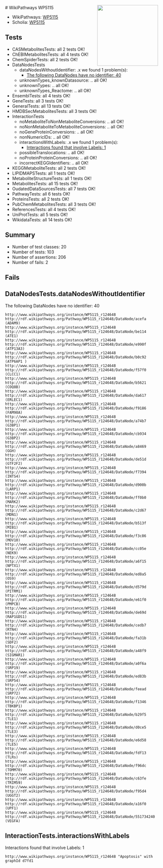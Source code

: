 <img style="float: right; width: 200px" src="https://upload.wikimedia.org/wikipedia/commons/thumb/8/83/Wplogo_with_text_500.png/640px-Wplogo_with_text_500.png" />
# WikiPathways WP5115

* WikiPathways: [WP5115](https://new.wikipathways.org/pathways/WP5115)
* Scholia: [WP5115](https://scholia.toolforge.org/wikipathways/WP5115)
## Tests
* CASMetabolitesTests: all 2 tests OK!
* ChEBIMetabolitesTests: all 4 tests OK!
* ChemSpiderTests: all 2 tests OK!
* DataNodesTests
    * dataNodesWithoutIdentifier: .x we found 1 problem(s):
        * [The following DataNodes have no identifier: 40](#8792c4ed)
    * unknownTypes_knownDatasource: .. all OK!
    * unknownTypes: .. all OK!
    * unknownTypes_Reactome: .. all OK!
* EnsemblTests: all 4 tests OK!
* GeneTests: all 3 tests OK!
* GeneralTests: all 13 tests OK!
* HMDBSecMetabolitesTests: all 3 tests OK!
* InteractionTests
    * noMetaboliteToNonMetaboliteConversions: .. all OK!
    * noNonMetaboliteToMetaboliteConversions: .. all OK!
    * noGeneProteinConversions: .. all OK!
    * nonNumericIDs: .. all OK!
    * interactionsWithLabels: .x we found 1 problem(s):
        * [Interactions found that involve Labels: 1](#630d2678)
    * possibleTranslocations: .. all OK!
    * noProteinProteinConversions: .. all OK!
    * incorrectKEGGIdentifiers: .. all OK!
* KEGGMetaboliteTests: all 2 tests OK!
* LIPIDMAPSTests: all 1 tests OK!
* MetaboliteStructureTests: all 1 tests OK!
* MetabolitesTests: all 15 tests OK!
* OudatedDataSourcesTests: all 7 tests OK!
* PathwayTests: all 6 tests OK!
* ProteinsTests: all 2 tests OK!
* PubChemMetabolitesTests: all 3 tests OK!
* ReferencesTests: all 4 tests OK!
* UniProtTests: all 5 tests OK!
* WikidataTests: all 14 tests OK!


## Summary

* Number of test classes: 20
* Number of tests: 103
* Number of assertions: 206
* Number of fails: 2

## Fails

<a name="8792c4ed" />

## DataNodesTests.dataNodesWithoutIdentifier

The following DataNodes have no identifier: 40
```
http://www.wikipathways.org/instance/WP5115_r124648 http://rdf.wikipathways.org/Pathway/WP5115_r124648/DataNode/acefa (ADAM9)
http://www.wikipathways.org/instance/WP5115_r124648 http://rdf.wikipathways.org/Pathway/WP5115_r124648/DataNode/be114 (ATE1)
http://www.wikipathways.org/instance/WP5115_r124648 http://rdf.wikipathways.org/Pathway/WP5115_r124648/DataNode/e990f (ATP13A3)
http://www.wikipathways.org/instance/WP5115_r124648 http://rdf.wikipathways.org/Pathway/WP5115_r124648/DataNode/b0c92 (ATP6AP1 )
http://www.wikipathways.org/instance/WP5115_r124648 http://rdf.wikipathways.org/Pathway/WP5115_r124648/DataNode/f57f0 (CLCC1)
http://www.wikipathways.org/instance/WP5115_r124648 http://rdf.wikipathways.org/Pathway/WP5115_r124648/DataNode/b5621 (COQ8B)
http://www.wikipathways.org/instance/WP5115_r124648 http://rdf.wikipathways.org/Pathway/WP5115_r124648/DataNode/da617 (ERLEC1)
http://www.wikipathways.org/instance/WP5115_r124648 http://rdf.wikipathways.org/Pathway/WP5115_r124648/DataNode/f9186 (FAM98A)
http://www.wikipathways.org/instance/WP5115_r124648 http://rdf.wikipathways.org/Pathway/WP5115_r124648/DataNode/a74b7 (G3BP1)
http://www.wikipathways.org/instance/WP5115_r124648 http://rdf.wikipathways.org/Pathway/WP5115_r124648/DataNode/cb934 (G3BP2)
http://www.wikipathways.org/instance/WP5115_r124648 http://rdf.wikipathways.org/Pathway/WP5115_r124648/DataNode/a8469 (GGH)
http://www.wikipathways.org/instance/WP5115_r124648 http://rdf.wikipathways.org/Pathway/WP5115_r124648/DataNode/de51d (GTF2F2)
http://www.wikipathways.org/instance/WP5115_r124648 http://rdf.wikipathways.org/Pathway/WP5115_r124648/DataNode/f7394 (INTS4)
http://www.wikipathways.org/instance/WP5115_r124648 http://rdf.wikipathways.org/Pathway/WP5115_r124648/DataNode/d900b (LARP1)
http://www.wikipathways.org/instance/WP5115_r124648 http://rdf.wikipathways.org/Pathway/WP5115_r124648/DataNode/ff0b0 (MARK2)
http://www.wikipathways.org/instance/WP5115_r124648 http://rdf.wikipathways.org/Pathway/WP5115_r124648/DataNode/c2d67 (MDN1)
http://www.wikipathways.org/instance/WP5115_r124648 http://rdf.wikipathways.org/Pathway/WP5115_r124648/DataNode/b513f (MIB1)
http://www.wikipathways.org/instance/WP5115_r124648 http://rdf.wikipathways.org/Pathway/WP5115_r124648/DataNode/f3c86 (MOV10)
http://www.wikipathways.org/instance/WP5115_r124648 http://rdf.wikipathways.org/Pathway/WP5115_r124648/DataNode/cc05e (NEK9)
http://www.wikipathways.org/instance/WP5115_r124648 http://rdf.wikipathways.org/Pathway/WP5115_r124648/DataNode/a6f15 (NPTX1)
http://www.wikipathways.org/instance/WP5115_r124648 http://rdf.wikipathways.org/Pathway/WP5115_r124648/DataNode/ed8a5 (OS9)
http://www.wikipathways.org/instance/WP5115_r124648 http://rdf.wikipathways.org/Pathway/WP5115_r124648/DataNode/d579d (PITRM1)
http://www.wikipathways.org/instance/WP5115_r124648 http://rdf.wikipathways.org/Pathway/WP5115_r124648/DataNode/e61f0 (PMPCB)
http://www.wikipathways.org/instance/WP5115_r124648 http://rdf.wikipathways.org/Pathway/WP5115_r124648/DataNode/de69d (RAP1GDS1)
http://www.wikipathways.org/instance/WP5115_r124648 http://rdf.wikipathways.org/Pathway/WP5115_r124648/DataNode/cedb7 (RTN4)
http://www.wikipathways.org/instance/WP5115_r124648 http://rdf.wikipathways.org/Pathway/WP5115_r124648/DataNode/fa31b (SDF2)
http://www.wikipathways.org/instance/WP5115_r124648 http://rdf.wikipathways.org/Pathway/WP5115_r124648/DataNode/a48f9 (SIGMAR1)
http://www.wikipathways.org/instance/WP5115_r124648 http://rdf.wikipathways.org/Pathway/WP5115_r124648/DataNode/a0f6a (SRP19)
http://www.wikipathways.org/instance/WP5115_r124648 http://rdf.wikipathways.org/Pathway/WP5115_r124648/DataNode/ed83b (SRP54)
http://www.wikipathways.org/instance/WP5115_r124648 http://rdf.wikipathways.org/Pathway/WP5115_r124648/DataNode/feead (SRP72)
http://www.wikipathways.org/instance/WP5115_r124648 http://rdf.wikipathways.org/Pathway/WP5115_r124648/DataNode/f1346 (TBKBP1)
http://www.wikipathways.org/instance/WP5115_r124648 http://rdf.wikipathways.org/Pathway/WP5115_r124648/DataNode/b29f5 (TLE1)
http://www.wikipathways.org/instance/WP5115_r124648 http://rdf.wikipathways.org/Pathway/WP5115_r124648/DataNode/d0ce5 (TLE3)
http://www.wikipathways.org/instance/WP5115_r124648 http://rdf.wikipathways.org/Pathway/WP5115_r124648/DataNode/e6d58 (TLE5)
http://www.wikipathways.org/instance/WP5115_r124648 http://rdf.wikipathways.org/Pathway/WP5115_r124648/DataNode/fdf13 (TLRs)
http://www.wikipathways.org/instance/WP5115_r124648 http://rdf.wikipathways.org/Pathway/WP5115_r124648/DataNode/f96dc (TOMM70)
http://www.wikipathways.org/instance/WP5115_r124648 http://rdf.wikipathways.org/Pathway/WP5115_r124648/DataNode/c63fe (TRIM59)
http://www.wikipathways.org/instance/WP5115_r124648 http://rdf.wikipathways.org/Pathway/WP5115_r124648/DataNode/f95d4 (UGGT2)
http://www.wikipathways.org/instance/WP5115_r124648 http://rdf.wikipathways.org/Pathway/WP5115_r124648/DataNode/a16f0 (UPF1)
http://www.wikipathways.org/instance/WP5115_r124648 http://rdf.wikipathways.org/Pathway/WP5115_r124648/DataNode/551734240 (VEGFA)
```

<a name="630d2678" />

## InteractionTests.interactionsWithLabels

Interactions found that involve Labels: 1
```
http://www.wikipathways.org/instance/WP5115_r124648 "Apoptosis" with graphId d7fd1
```

